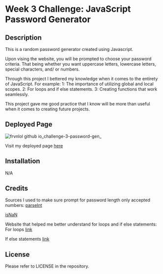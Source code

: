 # Week 3 Challenge: JavaScript Password Generator

## Description

This is a random password generator created using Javascript. 

Upon vising the website, you will be prompted to choose your password criteria. That being whether you want uppercase letters, lowercase letters, special characters, and/ or numbers.

Through this project I bettered my knowledge when it comes to the entirety of JavaScript. For example: 
1: The importance of utilizing global and local scopes.
2: For loops and if else statements.
3: Creating functions that work seamlessly.

This project gave me good practice that I know will be more than useful when it comes to creating future projects.

## Deployed Page

![frvnlol github io_challenge-3-password-gen_](https://github.com/frvnlol/challenge-3-password-gen/assets/131290908/ba3e1e60-c7e3-4ce5-8f04-6c15be4b2260)

Visit my deployed page [here](https://frvnlol.github.io/challenge-3-password-gen/)


## Installation

N/A

## Credits 

Sources I used to make sure prompt for password length only accepted numbers: 
[parseInt](https://developer.mozilla.org/en-US/docs/Web/JavaScript/Reference/Global_Objects/parseInt#try_it)

[isNaN](https://developer.mozilla.org/en-US/docs/Web/JavaScript/Reference/Global_Objects/isNaN)

Website that helped me better understand for loops and if else statements:
For loops [link](https://www.freecodecamp.org/news/javascript-for-loops/)

If else statements [link](https://www.w3schools.com/jsref/jsref_if.asp#:~:text=The%20if%2Felse%20statement%20executes,actions%20based%20on%20different%20conditions.)



## License

Please refer to LICENSE in the repository.